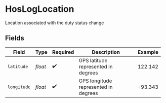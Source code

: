 # HosLogLocation

Location associated with the duty status change


## Fields

| Field                                | Type                                 | Required                             | Description                          | Example                              |
| ------------------------------------ | ------------------------------------ | ------------------------------------ | ------------------------------------ | ------------------------------------ |
| `latitude`                           | *float*                              | :heavy_check_mark:                   | GPS latitude represented in degrees  | 122.142                              |
| `longitude`                          | *float*                              | :heavy_check_mark:                   | GPS longitude represented in degrees | -93.343                              |